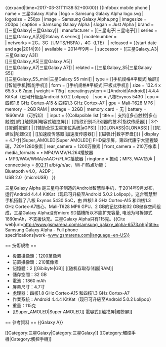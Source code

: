 {{expand|time=2017-03-31T11:38:52+00:00}}
{{Infobox mobile phone
| name             = 三星Galaxy Alpha
| logo             = Samsung Galaxy Alpha logo.svg
| logosize         = 250px
| image            = Samsung Galaxy Alpha.png 
| imagesize        = 200px
| caption          = Samsung Galaxy Alpha
| slogan           = Just Alpha
| brand            = [[三星Galaxy|三星Galaxy]]
| manufacturer     = [[三星电子|三星电子]]
| series           = [[三星Galaxy_A系列|Galaxy A series]]
| modelnumber      =  
| networks         = 2G，3G（UMTS/HSPA），4G（LTE）
| released         = {{start date and age|2014|9}}
| available        = 2014年9月－
| successor        = [[三星Galaxy_A3|三星Galaxy A3]]<br>[[三星Galaxy_A5|三星Galaxy A5]]<br>[[三星Galaxy_A7|三星Galaxy A7]]
| related          = [[三星Galaxy_S5|三星Galaxy S5]] <br>[[三星Galaxy_S5_mini|三星Galaxy S5 mini]] 
| type             = [[手机规格#平板式|触屏]][[智能手机|智能手机]] 
| form             = [[手机规格#平板式|平板式手机]]
| size             = 132.4 x 65.5 x 6.7<abbr title="millimeters">mm</abbr>
| weight           = 115g
| operatingsystem  = [[Android|Android]] 4.4.4 KitKat（已可升級至Android 5.0.2 Lolipop）
| soc              = 八核Exynos 5430
| cpu              = 四核1.8 GHz Cortex-A15 & 四核1.3 GHz Cortex-A7
| gpu              = Mali-T628 MP6
| memory           = 2GB RAM 
| storage          = 32GB
| memory_card      = 无
| battery          = 1860mAh（可拆卸）
| input         =
{{Collapsible list
  | title =
  | 支持[[多点触控|多点触控]]的[[触摸屏|电容式触控屏]]
  | [[指纹识别#识别器的技术|指纹传感器]]
  | 3个[[按键|按键]]
  | [[辅助全球卫星定位系统|aGPS]]
  | [[GLONASS|GLONASS]]
  | [[陀螺仪|陀螺仪]]
  | [[加速度传感器|加速度传感器]]
  | [[磁强计|数字罗盘]]}}
| display          = 4.7寸[[Super_AMOLED|Super AMOLED]] FHD显示屏，第四代康宁大猩猩玻璃，720×1280像素
| rear_camera      = 1200万像素
| front_camera     = 210万像素
| media_formats    = • MP4/WMV/H.264播放器<br>• MP3/WAV/WMA/eAAC+/FLAC播放器
| ringtone         = 振动；MP3, WAV铃声
| connectivity     = <abbr title="Wi-Fi">802.11</abbr> a/b/g/n/ac，Wi-Fi热点功能；<br/>Bluetooth v4.0，A2DP；<br/>USB 2.0（microUSB）
}}

三星Galaxy Alpha 是三星电子制造的Android智慧型手机，于2014年9月发布，运行Android 4.4.4 KitKat（现已可升級至Android 5.0.2 Lolipop）。这台智慧型手机搭载了八核 Exynos 5430 SoC，由 四核1.8 GHz Cortex-A15 和四核1.3 GHz Cortex-A7核心、Mali-T628 MP6 GPU、2 GB的记忆体和32 GB储存空间组成，三星Galaxy Alpha没有micro SD插槽所以不能扩充容量, 电池为可拆卸式1860mAh，不支援快充。三星Galaxy Alpha只有115克。<ref>{{Cite web|url=http://www.gsmarena.com/samsung_galaxy_alpha-6573.php|title= Samsung Galaxy Alpha - Full phone specifications|work=www.gsmarena.com|language=en-US}}</ref>

== 技術規格 ==
* 後置攝像頭：1200萬像素
* 前置攝像頭：210萬像素
* 記憶體：2 [[Gibibyte|GB]] [[随机存取存储器|RAM]]
* 儲存空間：32 GB
* 電池：1860 mAh
* 屏幕尺寸：4.7寸
* 處理器：四核1.8 GHz Cortex-A15 和四核1.3 GHz Cortex-A7
* 作業系統：Android 4.4.4 KitKat（现已可升級至Android 5.0.2 Lolipop）
* 重量：115克
* [[Super_AMOLED|Super AMOLED]] 電容式[[触摸屏|觸摸屏]]

== 參考資料 ==
<references />{{Galaxy A}}

[[Category:三星Galaxy|Category:三星Galaxy]]
[[Category:觸控手機|Category:觸控手機]]